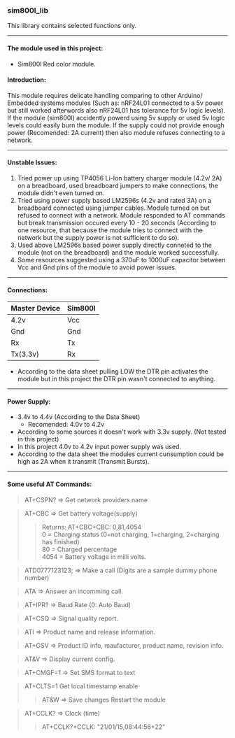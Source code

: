 ### sim800l_lib

This library contains selected functions only.   

---
#### The module used in this project:
* Sim800l Red color module.

#### Introduction:

This module requires delicate handling comparing to other Arduino/ Embedded systems modules (Such as: nRF24L01  connected to a 5v power but still worked afterwords also nRF24L01 has tolerance for 5v logic levels). If the module (sim800l) accidently powerd using 5v supply or used 5v logic levels could easily burn the module. If the supply could not provide enough power (Recomended: 2A current) then also module refuses connecting to a network.

---
#### Unstable Issues:
1. Tried power up using TP4056 Li-Ion battery charger module (4.2v/ 2A) on a breadboard, used breadboard jumpers to make connections, the module didn't even turned on.   
2. Tried using power supply based LM2596s (4.2v and rated 3A) on a breadboard connected using jumper cables. Module turned on but refused to connect with a network. Module responded to AT commands but  break transmission occured every 10 - 20 seconds (According to one resource, that because the module tries to connect with the network but the supply power is not sufficient to do so).  
3. Used above LM2596s based power supply directly conneted to the module (not on the breadboard) and  the module worked successfully.
4. Some resources suggested using a 370uF to 1000uF capacitor between Vcc and Gnd pins of the module to avoid power issues.

---
#### Connections:
| Master Device | Sim800l |
| --- | --- |
|4.2v | Vcc  |
|Gnd | Gnd  |
|Rx | Tx |
|Tx(3.3v) | Rx |  


* According to the data sheet pulling LOW the DTR pin activates the module but in this project the DTR pin wasn't connected to anything.

---
#### Power Supply: 
* 3.4v to 4.4v (According to the Data Sheet)  
  * Recomended: 4.0v to 4.2v 
* According to some sources it doesn't work with 3.3v supply. (Not tested in this project)  
* In this project 4.0v to 4.2v input power supply was used.  
* According to the data sheet the modules current cunsumption could be high as 2A when it transmit (Transmit Bursts).  

---
#### Some useful AT Commands:

> AT+CSPN? => Get network providers name

> AT+CBC => Get battery voltage(supply)
>>Returns: AT+CBC+CBC: 0,81,4054   
>>0 = Charging status (0=not charging, 1=charging, 2=charging has finished)  
>>80 = Charged percentage  
>>4054 = Battery voltage in milli volts.   

> ATD0777123123; => Make a call (Digits are a sample dummy phone number)

> ATA => Answer an incomming call.

>AT+IPR? => Baud Rate (0: Auto Baud)

> AT+CSQ => Signal quality report.

>ATI => Product name and release information.

> AT+GSV => Product ID info, maufacturer, product name, revision info.

> AT&V => Display current config.

>AT+CMGF=1 => Set SMS format to text

>AT+CLTS=1 Get local timestamp enable
>>AT&W => Save changes
>>Restart the module

>AT+CCLK? => Clock (time)
>>AT+CCLK?+CCLK: "21/01/15,08:44:56+22"